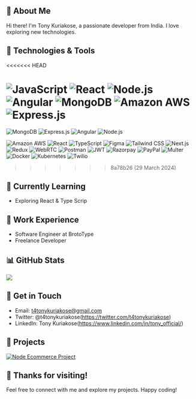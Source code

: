 

## 🚀 About Me

Hi there! I'm Tony Kuriakose, a passionate developer from India. I love exploring new technologies.

## 🔧 Technologies & Tools
<<<<<<< HEAD

![JavaScript](https://img.shields.io/badge/-JavaScript-F7DF1E?style=flat-square&logo=javascript&logoColor=black)
![React](https://img.shields.io/badge/-React-61DAFB?style=flat-square&logo=react&logoColor=white)
![Node.js](https://img.shields.io/badge/-Node.js-339933?style=flat-square&logo=node.js&logoColor=white)
![Angular](https://img.shields.io/badge/Angular-DD0031?style=flat-square&logo=angular&logoColor=white)
![MongoDB](https://img.shields.io/badge/MongoDB-47A248?style=flat-square&logo=mongodb&logoColor=white)
![Amazon AWS](https://img.shields.io/badge/AWS-232F3E?style=flat-square&logo=amazon-aws&logoColor=white)
![Express.js](https://img.shields.io/badge/Express.js-000000?style=flat-square&logo=express&logoColor=white)
=======
![MongoDB](https://img.shields.io/badge/MongoDB-47A248?style=flat-square&logo=mongodb&logoColor=white)
![Express.js](https://img.shields.io/badge/Express.js-000000?style=flat-square&logo=express&logoColor=white)
![Angular](https://img.shields.io/badge/Angular-DD0031?style=flat-square&logo=angular&logoColor=white)
![Node.js](https://img.shields.io/badge/-Node.js-339933?style=flat-square&logo=node.js&logoColor=white)

![Amazon AWS](https://img.shields.io/badge/AWS-232F3E?style=flat-square&logo=amazon-aws&logoColor=white)
![React](https://img.shields.io/badge/-React-61DAFB?style=flat-square&logo=react&logoColor=white)
![TypeScript](https://img.shields.io/badge/-TypeScript-007ACC?style=flat-square&logo=typescript&logoColor=white) 
![Figma](https://img.shields.io/badge/-Figma-F24E1E?style=flat-square&logo=figma&logoColor=white) 
![Tailwind CSS](https://img.shields.io/badge/-Tailwind_CSS-38B2AC?style=flat-square&logo=tailwind-css&logoColor=white) 
![Next.js](https://img.shields.io/badge/-Next.js-000000?style=flat-square&logo=next.js&logoColor=white) 
![Redux](https://img.shields.io/badge/-Redux-764ABC?style=flat-square&logo=redux&logoColor=white) 
![WebRTC](https://img.shields.io/badge/-WebRTC-333333?style=flat-square&logo=webrtc&logoColor=white) 
![Postman](https://img.shields.io/badge/-Postman-FF6C37?style=flat-square&logo=postman&logoColor=white) 
![JWT](https://img.shields.io/badge/-JWT-000000?style=flat-square&logo=json-web-tokens&logoColor=white) 
![Razorpay](https://img.shields.io/badge/-Razorpay-FF4500?style=flat-square&logo=razorpay&logoColor=white) 
![PayPal](https://img.shields.io/badge/-PayPal-00457C?style=flat-square&logo=paypal&logoColor=white) 
![Multer](https://img.shields.io/badge/-Multer-333333?style=flat-square&logo=multer&logoColor=white) 
![Docker](https://img.shields.io/badge/-Docker-2496ED?style=flat-square&logo=docker&logoColor=white) 
![Kubernetes](https://img.shields.io/badge/-Kubernetes-326CE5?style=flat-square&logo=kubernetes&logoColor=white) 
![Twilio](https://img.shields.io/badge/-Twilio-F22F46?style=flat-square&logo=twilio&logoColor=white)







>>>>>>> 8a78b26 (29 March 2024)

<!-- Add more technologies and tools -->

## 🌱 Currently Learning

- Exploring React & Type Scrip

## 💼 Work Experience

- Software Engineer at BrotoType
- Freelance Developer

## 📊 GitHub Stats

![](https://github-readme-stats.vercel.app/api?username=tonykuriakose&show_icons=true&count_private=true&hide=prs&theme=radical)

## 📝 Get in Touch

- Email: t4tonykuriakose@gmail.com
- Twitter: @t4tonykuriakose(https://twitter.com/t4tonykuriakose)
- LinkedIn: Tony Kuriakose(https://www.linkedin.com/in/tony_official/)

## 🚧 Projects

[![Node Ecommerce Project](https://img.shields.io/badge/Project%201-Description-blueviolet)](https://github.com/tonykuriakose/TrendSetter.git)

## 🎉 Thanks for visiting!

Feel free to connect with me and explore my projects. Happy coding!

